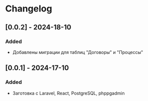 # Changelog

## [0.0.2] - 2024-18-10
### Added
- Добавлены миграции для таблиц "Договоры" и "Процессы"

## [0.0.1] - 2024-17-10
### Added
- Заготовка с Laravel, React, PostgreSQL, phppgadmin
